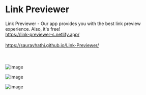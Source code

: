 # Link Previewer
 Link Previewer - Our app provides you with the best link preview experience. Also, it's free!
 <br>
 https://link-previewer-s.netlify.app/
 <br> <br>
 https://sauravhathi.github.io/Link-Previewer/
 <br> <br> <br> <br>
![image](https://user-images.githubusercontent.com/61316762/189544234-530c1054-0b13-4c0e-b388-5e2010e287bb.png)

![image](https://user-images.githubusercontent.com/61316762/189544244-775ee946-da6d-4f0c-8db6-253bef5244fd.png)

![image](https://user-images.githubusercontent.com/61316762/189544251-b45ff280-b54b-4dee-8dd2-6a3962c38300.png)
